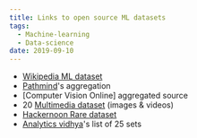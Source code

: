 ```yaml
---
title: Links to open source ML datasets 
tags:
  - Machine-learning
  - Data-science  
date: 2019-09-10
---
```


- [Wikipedia ML dataset]
- [Pathmind]'s aggregation
- [Computer Vision Online] aggregated source
- 20 [Multimedia dataset] (images & videos)
- [Hackernoon Rare dataset]
- [Analytics vidhya]'s list of 25 sets

[Wikipedia ML dataset]: https://en.wikipedia.org/wiki/List_of_datasets_for_machine-learning_research
[Pathmind]: https://pathmind.com/wiki/open-datasets
[Multimedia dataset]: https://lionbridge.ai/datasets/20-best-image-datasets-for-computer-vision/
[CVonline]: http://homepages.inf.ed.ac.uk/rbf/CVonline/Imagedbase.htm
[Hackernoon Rare dataset]: https://hackernoon.com/rare-datasets-for-computer-vision-every-machine-learning-expert-must-work-with-2ddaf52ad862
[Analytics vidhya]: https://www.analyticsvidhya.com/blog/2018/03/comprehensive-collection-deep-learning-datasets/